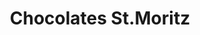 ---
title: "Chocolates St.Moritz"
url: /caracas/chocolates-st-moritz-av-francisco-de-miranda/
shop: chocolate
---